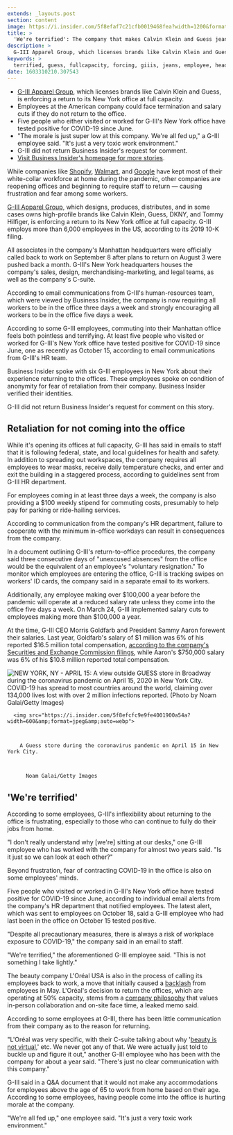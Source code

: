 ```yaml
--- 
extends: _layouts.post 
section: content 
image: https://i.insider.com/5f8efaf7c21cfb0019468fea?width=1200&format=jpeg 
title: > 
  'We're terrified': The company that makes Calvin Klein and Guess jeans is forcing workers to head back into a full-capacity office or be fired 
description: > 
  G-III Apparel Group, which licenses brands like Calvin Klein and Guess, is enforcing a return to its New York office at full capacity.Five people who either visited or worked for G-III's New York office have tested positive for COVID-19 since June.We're all fed up," a G-III employee said.Business Insider spoke with six G-III employees in New York about their experience returning to the offices.To monitor which employees are entering the office, G-III is tracking swipes on workers' ID cards, the company said in a separate email to its workers. 
keywords: > 
  terrified, guess, fullcapacity, forcing, giiis, jeans, employee, head, york, companys, according, klein, makes, workers, employees, office, giii, company, return 
date: 1603310210.307543 
--- 
```

<div><ul class="summary-list">
<li><a href="https://www.giii.com/" target="_blank" rel="noopener">G-III Apparel Group</a>, which licenses brands like Calvin Klein and Guess, is enforcing a return to its New York office at full capacity.</li>
<li>Employees at the American company could face termination and salary cuts if they do not return to the office.</li>
<li>Five people who either visited or worked for G-III's New York office have tested positive for COVID-19 since June.</li>
<li>"The morale is just super low at this company. We're all fed up," a G-III employee said. "It's just a very toxic work environment."</li>
<li>G-III did not return Business Insider's request for comment.&#160;</li>
<li><a href="https://www.businessinsider.com/?hprecirc-bullet">Visit Business Insider's homepage for more stories</a>.</li>
</ul>
<p id="gpt-post-retail-mobile_in_post_ad-fluid-1" class="ad ad-wrapper fluid in-post only-mobile"></p>

<p id="gpt-post-retail-desktop_in_post_ad-fluid-1" class="ad ad-wrapper fluid in-post only-desktop"></p>
<p>While companies like <a href="https://www.shopify.com/blog/working-remotely-for-the-planet#:~:text=In%20May%202020%2C%20Shopify%20announced,a%20digital%20by%20default%20company.">Shopify</a>, <a href="https://www.cnbc.com/2020/05/28/walmart-says-its-thousands-of-tech-employees-will-continue-remote-work.html#:~:text=Walmart%20is%20the%20latest%20company,soon%20%E2%80%94%20or%20potentially%2C%20ever." target="_blank" rel="noopener">Walmart</a>, and <a href="https://www.businessinsider.com/google-employees-working-from-home-summer-2021-report-2020-7">Google</a> have kept most of their white-collar workforce at home during the pandemic, other companies are reopening offices and beginning to require staff to return &#8212; causing frustration and fear among some workers.</p><p><a href="https://www.giii.com/" target="_blank" rel="noopener">G-III Apparel Group</a>, which designs, produces, distributes, and in some cases owns high-profile brands like Calvin Klein, Guess, DKNY, and Tommy Hilfiger, is enforcing a return to its New York office at full capacity. G-III employs more than 6,000 employees in the US, according to its 2019 10-K filing.</p><p>All associates in the company's Manhattan headquarters were officially called back to work on September 8 after plans to return on August 3 were pushed back a month. G-III's New York headquarters houses the company's sales, design, merchandising-marketing, and legal teams, as well as the company's C-suite.</p><p>According to email communications from G-III's human-resources team, which were viewed by Business Insider, the company is now requiring all workers to be in the office three days a week and strongly encouraging all workers to be in the office five days a week.</p><p>According to some G-III employees, commuting into their Manhattan office feels both pointless and terrifying. At least five people who visited or worked for G-III's New York office have tested positive for COVID-19 since June, one as recently as October 15, according to email communications from G-III's HR team.</p><p>Business Insider spoke with six G-III employees in New York about their experience returning to the offices. These employees spoke on condition of anonymity for fear of retaliation from their company. Business Insider verified their identities.</p><p>G-III did not return Business Insider's request for comment on this story.</p><h2>Retaliation for not coming into the office</h2><p>While it's opening its offices at full capacity, G-III has said in emails to staff that it is following federal, state, and local guidelines for health and safety. In addition to spreading out workspaces, the company requires all employees to wear masks, receive daily temperature checks, and enter and exit the building in a staggered process, according to guidelines sent from G-III HR department.&#160;&#160;</p>
<p id="gpt-post-retail-mobile_in_post_ad-fluid-2" class="ad ad-wrapper fluid in-post only-mobile"></p>

<p id="gpt-post-retail-desktop_in_post_ad-fluid-2" class="ad ad-wrapper fluid in-post only-desktop"></p>
<p>For employees coming in at least three days a week, the company is also providing a $100 weekly stipend for commuting costs, presumably to help pay for parking or ride-hailing services.</p><p>According to communication from the company's HR department, failure to cooperate with the minimum in-office workdays can result in consequences from the company.</p><p>In a document outlining G-III's return-to-office procedures, the company said three consecutive days of "unexcused absences" from the office would be the equivalent of an employee's "voluntary resignation." To monitor which employees are entering the office, G-III is tracking swipes on workers' ID cards, the company said in a separate email to its workers.&#160;</p><p>Additionally, any employee making over $100,000 a year before the pandemic will operate at a reduced salary rate unless they come into the office five days a week. On March 24, G-III implemented salary cuts to employees making more than $100,000 a year.</p><p>At the time, G-III CEO Morris Goldfarb and President Sammy Aaron forewent their salaries. Last year, Goldfarb's salary of $1 million was 6% of his reported $16.5 million total compensation, <a href="https://www.bamsec.com/filing/155837020005686/1?cik=821002">according to the company's Securities and Exchange Commission filings</a>, while Aaron's $750,000 salary was 6% of his $10.8 million reported total compensation.</p><p>
      <img class="lazy-image " src="" alt="NEW YORK, NY - APRIL 15: A view outside GUESS store in Broadway during the coronavirus pandemic on April 15, 2020 in New York City. COVID-19 has spread to most countries around the world, claiming over 134,000 lives lost with over 2 million infections reported. (Photo by Noam Galai/Getty Images)">
    
    
      <img src="https://i.insider.com/5f8efcfc9e9fe4001900a54a?width=600&amp;format=jpeg&amp;auto=webp">
    
    
    
        A Guess store during the coronavirus pandemic on April 15 in New York City.
      

        
          Noam Galai/Getty Images
        
    
</p><h2>'We're terrified'</h2><p>According to some employees, G-III's inflexibility about returning to the office is frustrating, especially to those who can continue to fully do their jobs from home.</p><p>"I don't really understand why [we're] sitting at our desks," one G-III employee who has worked with the company for almost two years said. "Is it just so we can look at each other?"</p><p>Beyond frustration, fear of contracting COVID-19 in the office is also on some employees' minds.</p>
<p id="gpt-post-retail-mobile_in_post_ad-fluid-3" class="ad ad-wrapper fluid in-post only-mobile"></p>

<p id="gpt-post-retail-desktop_in_post_ad-fluid-3" class="ad ad-wrapper fluid in-post only-desktop"></p>
<p>Five people who visited or worked in G-III's New York office have tested positive for COVID-19 since June, according to individual email alerts from the company's HR department that notified employees. The latest alert, which was sent to employees on October 18, said a G-III employee who had last been in the office on October 15 tested positive.</p><p>"Despite all precautionary measures, there is always a risk of workplace exposure to COVID-19," the company said in an email to staff.</p><p>"We're terrified," the aforementioned G-III employee said. "This is not something I take lightly."</p><p>The beauty company L'Or&#233;al USA is also in the process of calling its employees back to work, a move that initially caused a <a href="https://www.businessinsider.com/loreal-opens-offices-to-50-capacity-covid-19-cases-rise-2020-10" target="_blank" rel="noopener">backlash</a> from employees in May. L'Or&#233;al's decision to return the offices, which are operating at 50% capacity, stems from a <a href="https://www.businessinsider.com/loreal-us-ceo-reveals-why-company-forcing-workers-back-office-2020-8" target="_blank" rel="noopener">company philosophy</a> that values in-person collaboration and on-site face time, a leaked memo said.</p><p>According to some employees at G-III, there has been little communication from their company as to the reason for returning.</p><p>"L'Or&#233;al was very specific, with their C-suite talking about why '<a href="https://www.businessinsider.com/loreal-us-ceo-reveals-why-company-forcing-workers-back-office-2020-8" target="_blank" rel="noopener noreferrer">beauty is not virtual</a>,' etc. We never got any of that. We were actually just told to buckle up and figure it out," another G-III employee who has been with the company for about a year said. "There's just no clear communication with this company."</p><p>G-III said in a Q&amp;A document that it would not make any accommodations for employees above the age of 65 to work from home based on their age. According to some employees, having people come into the office is hurting morale at the company.</p><p>"We're all fed up," one employee said. "It's just a very toxic work environment."</p>
                  </div>